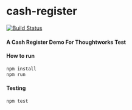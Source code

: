 # cash-register
[![Build Status](https://travis-ci.org/namelos/cash-register.svg?branch=master)](https://travis-ci.org/namelos/cash-register)

#### A Cash Register Demo For Thoughtworks Test

#### How to run

```bash
npm install
npm run
```

#### Testing

```
npm test
```
